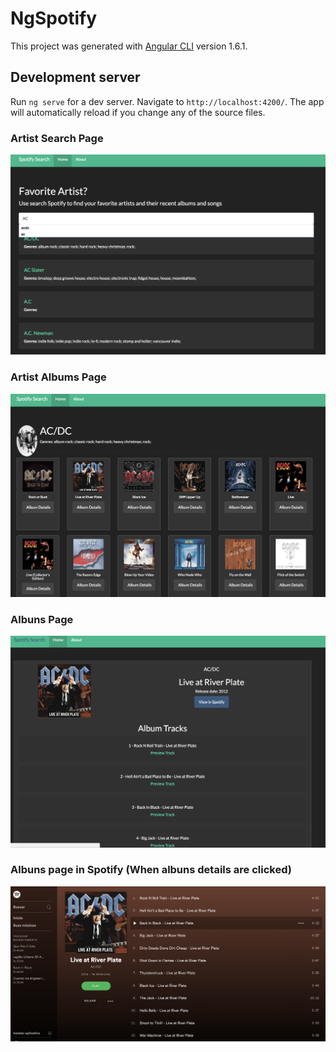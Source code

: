 # NgSpotify

This project was generated with [Angular CLI](https://github.com/angular/angular-cli) version 1.6.1.

## Development server

Run `ng serve` for a dev server. Navigate to `http://localhost:4200/`. The app will automatically reload if you change any of the source files.

### Artist Search Page
![Screenshot](ngSpotifySearchPage.png)

### Artist Albums Page
![Screenshot](ngSpotifyArtistAlbunsPage.png)

### Albuns Page
![Screenshot](ngSpotifyAlbumPage.png)

### Albuns page in Spotify (When albuns details are clicked)
![Screenshot](ngSpotifyAlbumViewInSpotify.png)
